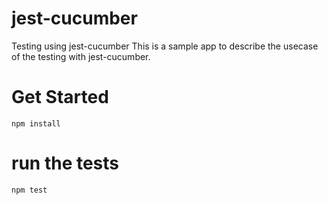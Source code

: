 # jest-cucumber
Testing using jest-cucumber
This is a sample app to describe the usecase of the testing with jest-cucumber.

# Get Started

```npm install ```

# run the tests

``` npm test ```